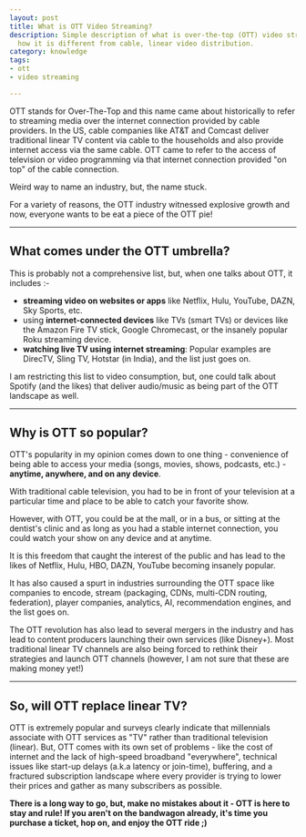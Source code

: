 ```yaml
---
layout: post
title: What is OTT Video Streaming?
description: Simple description of what is over-the-top (OTT) video streaming and
  how it is different from cable, linear video distribution.
category: knowledge
tags:
- ott
- video streaming

---
```

OTT stands for Over-The-Top and this name came about historically to refer to streaming media over the internet connection provided by cable providers. In the US, cable companies like AT&T and Comcast deliver traditional linear TV content via cable to the households and also provide internet access via the same cable. OTT came to refer to the access of television or video programming via that internet connection provided "on top" of the cable connection.

Weird way to name an industry, but, the name stuck.

For a variety of reasons, the OTT industry witnessed explosive growth and now, everyone wants to be eat a piece of the OTT pie!

***

## What comes under the OTT umbrella?

This is probably not a comprehensive list, but, when one talks about OTT, it includes :-

* **streaming video on websites or apps** like Netflix, Hulu, YouTube, DAZN, Sky Sports, etc.
* using **internet-connected devices** like TVs (smart TVs) or devices like the Amazon Fire TV stick, Google Chromecast, or the insanely popular Roku streaming device.
* **watching live TV using internet streaming**: Popular examples are DirecTV, Sling TV, Hotstar (in India), and the list just goes on.

I am restricting this list to video consumption, but, one could talk about Spotify (and the likes) that deliver audio/music as being part of the OTT landscape as well.

***

## Why is OTT so popular?

OTT's popularity in my opinion comes down to one thing - convenience of being able to access your media (songs, movies, shows, podcasts, etc.) - **anytime, anywhere, and on any device**.

With traditional cable television, you had to be in front of your television at a particular time and place to be able to catch your favorite show.

However, with OTT, you could be at the mall, or in a bus, or sitting at the dentist's clinic and as long as you had a stable internet connection, you could watch your show on any device and at anytime.

It is this freedom that caught the interest of the public and has lead to the likes of Netflix, Hulu, HBO, DAZN, YouTube becoming insanely popular.

It has also caused a spurt in industries surrounding the OTT space like companies to encode, stream (packaging, CDNs, multi-CDN routing, federation), player companies, analytics, AI, recommendation engines, and the list goes on.

The OTT revolution has also lead to several mergers in the industry and has lead to content producers launching their own services (like Disney+). Most traditional linear TV channels are also being forced to rethink their strategies and launch OTT channels (however, I am not sure that these are making money yet!)

***

## So, will OTT replace linear TV?

OTT is extremely popular and surveys clearly indicate that millennials associate with OTT services as "TV" rather than traditional television (linear). But, OTT comes with its own set of problems - like the cost of internet and the lack of high-speed broadband "everywhere", technical issues like start-up delays (a.k.a latency or join-time), buffering, and a fractured subscription landscape where every provider is trying to lower their prices and gather as many subscribers as possible.

**There is a long way to go, but, make no mistakes about it - OTT is here to stay and rule! If you aren't on the bandwagon already, it's time you purchase a ticket, hop on, and enjoy the OTT ride ;)**